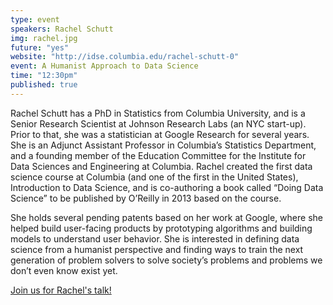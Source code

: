 ```yaml
---
type: event
speakers: Rachel Schutt
img: rachel.jpg
future: "yes"
website: "http://idse.columbia.edu/rachel-schutt-0"
event: A Humanist Approach to Data Science
time: "12:30pm"
published: true
---
```


Rachel Schutt has a PhD in Statistics from Columbia University, and is a Senior Research Scientist at Johnson Research Labs (an NYC start-up). Prior to that, she was a statistician at Google Research for several years. She is an Adjunct Assistant Professor in Columbia’s Statistics Department, and a founding member of the Education Committee for the Institute for Data Sciences and Engineering at Columbia. Rachel created the first data science course at Columbia (and one of the first in the United States), Introduction to Data Science, and is co-authoring a book called “Doing Data Science” to be published by O’Reilly in 2013 based on the course. 
 
She holds several pending patents based on her work at Google, where she helped build user-facing products by prototyping algorithms and building models to understand user behavior. She is interested in defining data science from a humanist perspective and finding ways to train the next generation of problem solvers to solve society’s problems and problems we don’t even know exist yet.

<a href="http://dssgrachelschutt.eventbrite.com/" class="btn btn-huge btn-success btn-block btn-embossed">Join us for Rachel's talk!</a>